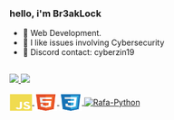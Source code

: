 ### hello, i'm Br3akLock

- 📜 Web Development.
- 🤔 I like issues involving Cybersecurity
- 💬 Discord contact: cyberzin19
 
 ##
 
 <div>
  <a href="https://github.com/Br3akLock/">
  <img height="150em" src="https://github-readme-stats.vercel.app/api?username=br3aklock&show_icons=true&theme=radical&include_all_commits=true&count_private=true"/>
  <img height="150em" src="https://github-readme-stats.vercel.app/api/top-langs/?username=br3aklock&layout=compact&langs_count=7&theme=radical"/>
</div>
 
  <div style="display: inline_block"><br>
  <img align="center" alt="Rafa-Js" height="30" width="40" src="https://raw.githubusercontent.com/devicons/devicon/master/icons/javascript/javascript-plain.svg">
  <img align="center" alt="Rafa-HTML" height="30" width="40" src="https://raw.githubusercontent.com/devicons/devicon/master/icons/html5/html5-original.svg">
  <img align="center" alt="Rafa-CSS" height="30" width="40" src="https://raw.githubusercontent.com/devicons/devicon/master/icons/css3/css3-original.svg">
  <img align="center" alt="Rafa-Python" height="30" width="40" src="https://img.shields.io/badge/Shell_Script-121011?style=for-the-badge&logo=gnu-bash&logoColor=white">
</div>
 
